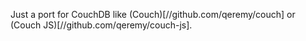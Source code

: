 Just a port for CouchDB like (Couch)[//github.com/qeremy/couch] or (Couch JS)[//github.com/qeremy/couch-js].
